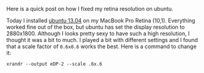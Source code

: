 Here is a quick post on how I fixed my retina resolution on ubuntu.

Today I installed [ubuntu 13.04](http://www.ubuntu.com) on my MacBook Pro Retina (10,1). Everything worked fine out of the box, but ubuntu has set the display resolution to 2880x1800. Although I looks pretty sexy to have such a high resolution, I thought it was a bit to much. I played a bit with different settings and I found that a scale factor of `0.6x0.6` works the best. Here is a command to change it:

	xrandr --output eDP-2 --scale .6x.6
